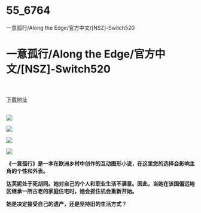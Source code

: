 # 55_6764
一意孤行/Along the Edge/官方中文/[NSZ]-Switch520
# 一意孤行/Along the Edge/官方中文/[NSZ]-Switch520
 <br/></br>
[下载地址](https://www.switch520.cc/article/6764 "下载地址")
<br/></br>

<p><span><strong><img src="https://www.switch520.cc/muke_img/upload_art_editor_20201018-1_ea2213cee677295af4a3d1e216431ba2.jpg"></strong></span></p>
<p><span><strong><img src="https://www.switch520.cc/muke_img/upload_art_editor_20201018-1_5a9f6e79a80051be1e02e42298e15d33.jpg"></strong></span></p>
<p><span><strong><img src="https://www.switch520.cc/muke_img/upload_art_editor_20201018-1_3eb613521ab8d44878106c9457af717d.jpg"></strong></span></p>
<p><span><strong><img src="https://www.switch520.cc/muke_img/upload_art_editor_20201018-1_2efe692de934c803463cf14a4b577bbd.jpg"></strong></span></p>
<p></p>
<p><span><strong>《一意孤行》是一本在欧洲乡村中创作的互动图形小说，在这里您的选择会影响主角的个性和外表。</strong></span></p>
<p><span><strong>达芙妮处于死胡同。她对自己的个人和职业生活不满意。因此，当她在该国偏远地区继承一所古老的家庭住宅时，她会抓住机会重新开始。</strong></span></p>
<p></p>
<p><span><strong>她是决定接受自己的遗产，还是坚持旧的生活方式？</strong></span></p>
<p></p>
